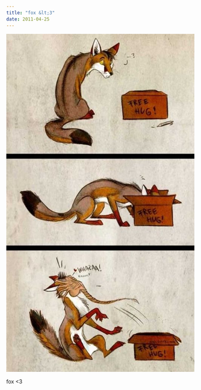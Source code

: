 ```yaml
---
title: "fox &lt;3"
date: 2011-04-25
---
```


![2011-04-25-f4d8zypz.jpeg](/images/2011-04-25-f4d8zypz.jpeg)

fox &lt;3